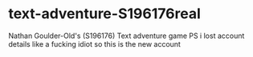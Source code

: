 # text-adventure-S196176real


Nathan Goulder-Old's (S196176) Text adventure game PS i lost account details like a fucking idiot so this is the new account
